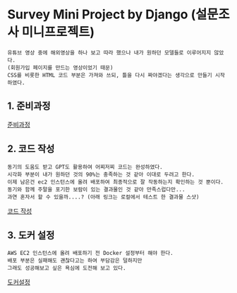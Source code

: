 # Survey Mini Project by Django (설문조사 미니프로젝트)
```
유튜브 영상 중에 해외영상을 하나 보고 따라 했으나 내가 원하던 모델들로 이루어지지 않았다.
(회원가입 페이지를 만드는 영상이었기 때문)
CSS를 비롯한 HTML 코드 부분은 가져와 쓰되, 틀을 다시 짜야겠다는 생각으로 만들기 시작하였다.
```
## 1. 준비과정
[준비과정](readme/01.md)

## 2. 코드 작성
```
동기의 도움도 받고 GPT도 활용하여 어찌저찌 코드는 완성하였다.
시각화 부분이 내가 원하던 것의 90%는 충족하는 것 같아 이대로 두려고 한다.
이제 남은건 ec2 인스턴스에 올려 배포하여 최종적으로 잘 작동하는지 확인하는 것 뿐이다.
동기와 함께 주말을 포기한 보람이 있는 결과물인 것 같아 만족스럽다만...
과연 혼자서 할 수 있을까....? (아래 링크는 로컬에서 테스트 한 결과물 스샷)
```
[코드 작성](readme/02.md)

## 3. 도커 설정
```
AWS EC2 인스턴스에 올려 배포하기 전 Docker 설정부터 해야 한다.
배포 부분은 실패해도 괜찮다고는 하여 부담감은 덜하지만
그래도 성공해보고 싶은 욕심에 도전해 보고 있다.
```
[도커설정](readme/03.md)